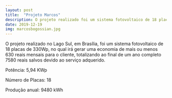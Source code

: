 ```yaml
---
layout: post
title:  "Projeto Marcos"
description: O projeto realizado foi um sistema fotovoltaico de 18 placas no  [...]
date: 2019-12-19
img: marcosbogossian.jpg
---
```


O projeto realizado no Lago Sul, em Brasília, foi um sistema fotovoltaico de 18 placas de 330Wp, no qual irá gerar uma economia de mais ou menos 630 reais mensais para o cliente, totalizando ao final de um ano completo 7580 reais salvos devido ao serviço adquerido. 

Potência: 5,94 KWp

Número de Placas: 18

Produção anual: 9480 kWh
